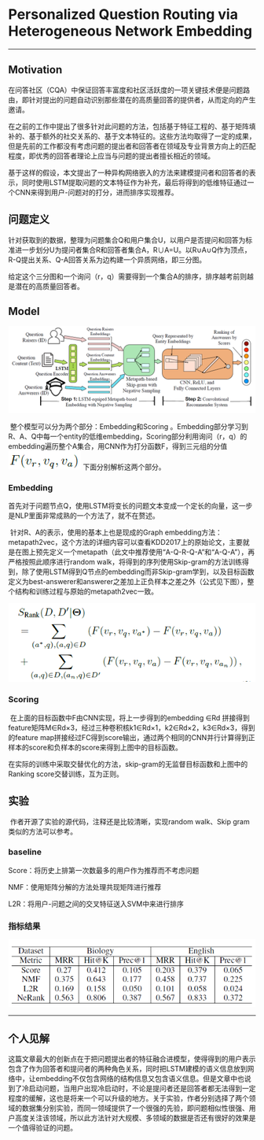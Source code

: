 # Personalized Question Routing via Heterogeneous Network Embedding

------

## **Motivation**

​	在问答社区（CQA）中保证回答丰富度和社区活跃度的一项关键技术便是问题路由，即针对提出的问题自动识别那些潜在的高质量回答的提供者，从而定向的产生邀请。

​	在之前的工作中提出了很多针对此问题的方法，包括基于特征工程的、基于矩阵填补的、基于额外的社交关系的、基于文本特征的。这些方法均取得了一定的成果，但是先前的工作都没有考虑问题的提出者和回答者在领域及专业背景方向上的匹配程度，即优秀的回答者理论上应当与问题的提出者擅长相近的领域。

​	基于这样的假设，本文提出了一种异构网络嵌入的方法来建模提问者和回答者的表示，同时使用LSTM提取问题的文本特征作为补充，最后将得到的低维特征通过一个CNN来得到用户-问题对的打分，进而排序实现推荐。

## **问题定义**

​	针对获取到的数据，整理为问题集合Q和用户集合U，以用户是否提问和回答为标准进一步划分U为提问者集合R和回答者集合A，R∪A=U。以R∪A∪Q作为顶点，R-Q提出关系、Q-A回答关系为边构建一个异质网络，即三分图。

​	给定这个三分图和一个询问（r，q）需要得到一个集合A的排序，排序越考前则越是潜在的高质量回答者。

## **Model**

![image-20191221113113119](https://github.com/linzihan-backforward/PaperNotes/blob/master/AAAI/%5BAAAI2019%5DPersonalized%20Question%20Routing%20via%20Heterogeneous%20Network%20Embedding/image-20191221113113119.png?raw=true)

​	整个模型可以分为两个部分：Embedding和Scoring 。Embedding部分学习到R、A、Q中每一个entity的低维embedding，Scoring部分利用询问（r，q）的embedding遍历整个A集合，用CNN作为打分函数F，得到三元组的分值![image-20191221114004315](https://github.com/linzihan-backforward/PaperNotes/blob/master/AAAI/%5BAAAI2019%5DPersonalized%20Question%20Routing%20via%20Heterogeneous%20Network%20Embedding/image-20191221114004315.png?raw=true)	下面分别解析这两个部分。

### Embedding

​	首先对于问题节点Q，使用LSTM将变长的问题文本变成一个定长的向量，这一步是NLP里面非常成熟的一个方法了，就不在赘述。

​	针对R、A的表示，使用的基本上也是现成的Graph embedding方法：metapath2vec，这个方法的详细内容可以查看KDD2017上的原始论文，主要就是在图上预先定义一个metapath（此文中推荐使用“A-Q-R-Q-A”和“A-Q-A”），再严格按照此顺序进行random walk，将得到的序列使用Skip-gram的方法训练得到，除了使用LSTM得到Q节点的embedding而非Skip-gram学到，以及目标函数定义为best-answerer和answerer之差加上正负样本之差之外（公式见下图），整个结构和训练过程与原始的metapath2vec一致。

![image-20191221120119292](https://github.com/linzihan-backforward/PaperNotes/blob/master/AAAI/%5BAAAI2019%5DPersonalized%20Question%20Routing%20via%20Heterogeneous%20Network%20Embedding/image-20191221120119292.png?raw=true)

### Scoring		

​	在上面的目标函数中F由CNN实现，将上一步得到的embedding ∈Rd 拼接得到feature矩阵M∈Rd×3，经过三种卷积核k1∈Rd×1，k2∈Rd×2，k3∈Rd×3，得到的feature map拼接经过FC得到score输出，通过两个相同的CNN并行计算得到正样本的score和负样本的score来得到上图中的目标函数。

​	在实际的训练中采取交替优化的方法，skip-gram的无监督目标函数和上图中的Ranking score交替训练，互为正则。

## **实验**

​	作者开源了实验的源代码，注释还是比较清晰，实现random walk、Skip gram类似的方法可以参考。

### baseline

Score：将历史上排第一次数最多的用户作为推荐而不考虑问题

NMF：使用矩阵分解的方法处理共现矩阵进行推荐

L2R：将用户-问题之间的交叉特征送入SVM中来进行排序

### 指标结果

![image-20191221144423433](https://github.com/linzihan-backforward/PaperNotes/blob/master/AAAI/%5BAAAI2019%5DPersonalized%20Question%20Routing%20via%20Heterogeneous%20Network%20Embedding/image-20191221144423433.png?raw=true)

------

## 个人见解

​	这篇文章最大的创新点在于把问题提出者的特征融合进模型，使得得到的用户表示包含了作为回答者和提问者的两种角色关系，同时把LSTM建模的语义信息放到网络中，让embedding不仅包含网络的结构信息又包含语义信息。但是文章中也说到了冷启动问题，当用户出现冷启动时，不论是提问者还是回答者都无法得到一定程度的缓解，这也是将来一个可以升级的地方。关于实验，作者分别选择了两个领域的数据集分别实验，而同一领域提供了一个很强的先验，即问题相似性很强、用户高度关注该领域，所以此方法针对大规模、多领域的数据是否还有很好的效果是一个值得验证的问题。


